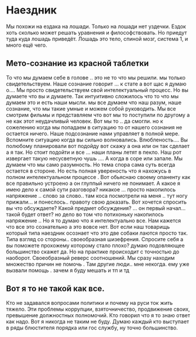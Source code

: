 # Наездник

Мы похожи на ездака на лошади. Только на лошади нет уздечки.
Ездок хоть сколько может решать уравнения и философствовать. Но приедут туда куда лошадь приведёт.
Лошадь это тело, спиной мозг, система 1, и много ещё чего.

## Мето-сознание из красной таблетки
То что мы думаем себе в голове .. это не то что мы решили. 
мы только свидетельствуем. Наше сознание говорит ... к стате а вот щас я думаю о....
Мы просто свидетельствуем свой интелектуальный процесс. Но вы думаете что вы и думаете. Так интуитивно сложилось что то что мы думаем это и есть наши мысли.
мы все думаем что наш разум, наше сознание, что мы такие умные и можем собой руководить. Мы все смотрим фильмы и представляем что вот мы то поступили по другому а не как этот неудачливый человек. Вот мы то .. да смогли. но к сожелению когда мы попадаем в ситуацию то от нашего сознания не остается ничего. Наше подсознание нами управляет в полной мере. Вспомните ситуацию когда вы сильно волновались. Влюбленость.... Вы полюбому планировали вот подойду вот скажу а она или он так сделает а я так. Но стоит подойти и все ... наши планы летят в пекло. Наш рот извергает такую несусветную чушь ....
А когда в соре или запале. Мы думаем что мы само разумность. Но тема спора сама суть всегда остается в стороне. Но есть полная увереность что я нахожусь в полном интелектуальном процессе . Вот обьяснаю своему опаненту как все правильно устроено а он глуппый ничего не понимает. А какое я имею дело к самой сути разговора? никакое ... просто накопилось напряжение .. слово за слово.. там коса посмотрели на меня .. тут ногу прижали... и понеслось.. правоту свою доказать. Вот хочется спросить вы что обсуждаете? Какой предмет обсуждения? ... он первый начал... такой будет ответ? 
но дело во том что потихоньку накопилось напряжение ..  Но я то думаю что я интелектуально все. Нам кажется что все это сознательно а это вовсе нет.
Вот если наш товарищь который типа наездник осознает что это две собаки лаются просто так. Типа взгляд со стороны.. своеобразная шизефрения.
Спросите себя а вы поможете прохожему которому стало плохо? думаю подовляющее большинство скажет да. Но на практике происходит с точностью до наоборот. Своеобразный реверс соотношений. Мы сразу находим множество причин не помочь . Там другие люди.. мне некогда. ему уже вызвали помощь . зачем я буду мешать и тп и тд

## Вот я то не такой как все.
Кто не задавался вопросами политики и почему на руси ток жить тяжело. Эти проблемы коррупции, взяточничество, продвижение своих, превышение должностных полномочий. Кто говорил что я то знаю ответ как надо. Вот я никогда не таким не буду. Думаю каждый кто выступает в ряды блюстителя порядка или гос службу, ну точно большинство.